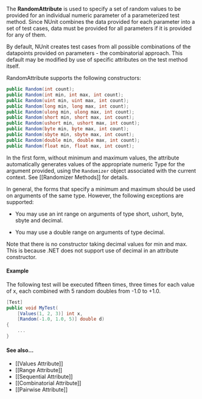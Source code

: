 The **RandomAttribute** is used to specify a set of random values to be provided
for an individual numeric parameter of a parameterized test method. Since
NUnit combines the data provided for each parameter into a set of
test cases, data must be provided for all parameters if it is
provided for any of them.

By default, NUnit creates test cases from all possible combinations
of the datapoints provided on parameters - the combinatorial approach.
This default may be modified by use of specific attributes on the
test method itself.

RandomAttribute supports the following constructors:

```csharp
public Random(int count);
public Random(int min, int max, int count);
public Random(uint min, uint max, int count);
public Random(long min, long max, int count);
public Random(ulong min, ulong max, int count);
public Random(short min, short max, int count);
public Random(ushort min, ushort max, int count);
public Random(byte min, byte max, int count);
public Random(sbyte min, sbyte max, int count);
public Random(double min, double max, int count);
public Random(float min, float max, int count);
```

In the first form, without minimum and maximum values, the attribute automatically generates values of the appropriate numeric Type for the argument provided, using the `Randomizer` object associated with the current context. See [[Randomizer Methods]] for details.

In general, the forms that specify a minimum and maximum should be used on arguments of the same type. However, the following exceptions are supported:

* You may use an int range on arguments of type short, ushort, byte, sbyte and decimal.

* You may use a double range on arguments of type decimal.

Note that there is no constructor taking decimal values for min and max. This is because .NET does not support use of decimal in an attribute constructor.
   
#### Example

The following test will be executed fifteen times, three times
for each value of x, each combined with 5 random doubles from -1.0 to +1.0.

```csharp
[Test]
public void MyTest(
    [Values(1, 2, 3)] int x,
    [Random(-1.0, 1.0, 5)] double d)
{
    ...
}
```

#### See also...
 * [[Values Attribute]]
 * [[Range Attribute]]
 * [[Sequential Attribute]]
 * [[Combinatorial Attribute]]
 * [[Pairwise Attribute]]
